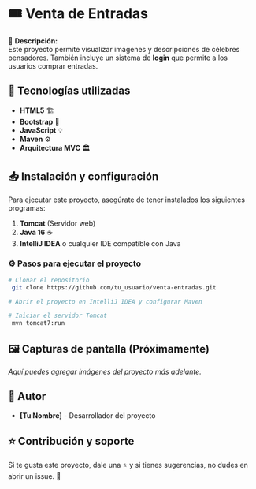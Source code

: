 # 🎟️ Venta de Entradas

📌 **Descripción:**  
Este proyecto permite visualizar imágenes y descripciones de célebres pensadores. También incluye un sistema de **login** que permite a los usuarios comprar entradas.

## 🚀 Tecnologías utilizadas

- **HTML5** 🏗️
- **Bootstrap** 🎨
- **JavaScript** 💡
- **Maven** ⚙️
- **Arquitectura MVC** 🏛️

## 📥 Instalación y configuración

Para ejecutar este proyecto, asegúrate de tener instalados los siguientes programas:

1. **Tomcat** (Servidor web)
2. **Java 16** ☕
3. **IntelliJ IDEA** o cualquier IDE compatible con Java

### ⚙️ Pasos para ejecutar el proyecto

```sh
# Clonar el repositorio
 git clone https://github.com/tu_usuario/venta-entradas.git

# Abrir el proyecto en IntelliJ IDEA y configurar Maven

# Iniciar el servidor Tomcat
 mvn tomcat7:run
```

## 🖼️ Capturas de pantalla (Próximamente)
_Aquí puedes agregar imágenes del proyecto más adelante._

## 👤 Autor

- **[Tu Nombre]** - Desarrollador del proyecto

## ⭐ Contribución y soporte
Si te gusta este proyecto, dale una ⭐ y si tienes sugerencias, no dudes en abrir un issue. 🚀

